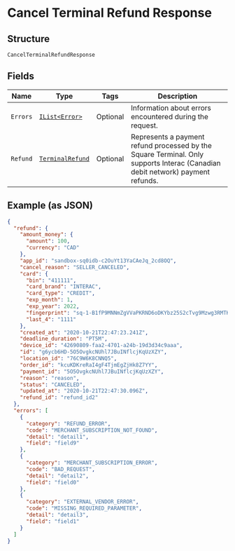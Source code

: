 
# Cancel Terminal Refund Response

## Structure

`CancelTerminalRefundResponse`

## Fields

| Name | Type | Tags | Description |
|  --- | --- | --- | --- |
| `Errors` | [`IList<Error>`](../../doc/models/error.md) | Optional | Information about errors encountered during the request. |
| `Refund` | [`TerminalRefund`](../../doc/models/terminal-refund.md) | Optional | Represents a payment refund processed by the Square Terminal. Only supports Interac (Canadian debit network) payment refunds. |

## Example (as JSON)

```json
{
  "refund": {
    "amount_money": {
      "amount": 100,
      "currency": "CAD"
    },
    "app_id": "sandbox-sq0idb-c2OuYt13YaCAeJq_2cd8OQ",
    "cancel_reason": "SELLER_CANCELED",
    "card": {
      "bin": "411111",
      "card_brand": "INTERAC",
      "card_type": "CREDIT",
      "exp_month": 1,
      "exp_year": 2022,
      "fingerprint": "sq-1-B1fP9MNNmZgVVaPKRND6oDKYbz25S2cTvg9Mzwg3RMTK1zT1PiGRT-AE3nTA8vSmmw",
      "last_4": "1111"
    },
    "created_at": "2020-10-21T22:47:23.241Z",
    "deadline_duration": "PT5M",
    "device_id": "42690809-faa2-4701-a24b-19d3d34c9aaa",
    "id": "g6ycb6HD-5O5OvgkcNUhl7JBuINflcjKqUzXZY",
    "location_id": "76C9W6K8CNNQ5",
    "order_id": "kcuKDKreRaI4gF4TjmEgZjHk8Z7YY",
    "payment_id": "5O5OvgkcNUhl7JBuINflcjKqUzXZY",
    "reason": "reason",
    "status": "CANCELED",
    "updated_at": "2020-10-21T22:47:30.096Z",
    "refund_id": "refund_id2"
  },
  "errors": [
    {
      "category": "REFUND_ERROR",
      "code": "MERCHANT_SUBSCRIPTION_NOT_FOUND",
      "detail": "detail1",
      "field": "field9"
    },
    {
      "category": "MERCHANT_SUBSCRIPTION_ERROR",
      "code": "BAD_REQUEST",
      "detail": "detail2",
      "field": "field0"
    },
    {
      "category": "EXTERNAL_VENDOR_ERROR",
      "code": "MISSING_REQUIRED_PARAMETER",
      "detail": "detail3",
      "field": "field1"
    }
  ]
}
```

